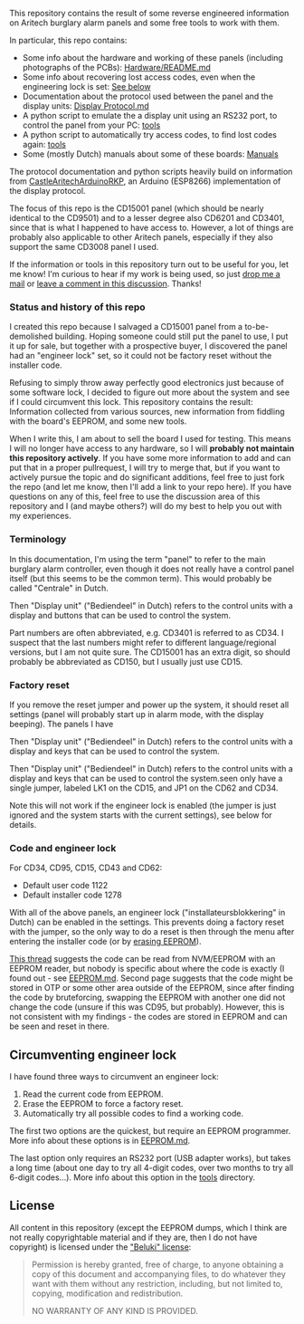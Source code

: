This repository contains the result of some reverse engineered
information on Aritech burglary alarm panels and some free tools to work
with them.

In particular, this repo contains:
  - Some info about the hardware and working of these panels (including
    photographs of the PCBs): [Hardware/README.md](Hardware/README.md)
  - Some info about recovering lost access codes, even when the
    engineering lock is set: [See below](#circumventing-engineer-lock)
  - Documentation about the protocol used between the panel and the
    display units: [Display Protocol.md](Display%20Protocol.md)
  - A python script to emulate the a display unit using an RS232 port,
    to control the panel from your PC: [tools](tools)
  - A python script to automatically try access codes, to find lost
    codes again: [tools](tools)
  - Some (mostly Dutch) manuals about some of these boards: [Manuals](Manuals)

The protocol documentation and python scripts heavily build on
information from [CastleAritechArduinoRKP](https://github.com/OzmoOzmo/CastleAritechArduinoRKP), an Arduino
(ESP8266) implementation of the display protocol.

The focus of this repo is the CD15001 panel (which should be nearly
identical to the CD9501) and to a lesser degree also CD6201 and CD3401,
since that is what I happened to have access to. However, a lot of
things are probably also applicable to other Aritech panels, especially
if they also support the same CD3008 panel I used.

If the information or tools in this repository turn out to be useful for
you, let me know! I'm curious to hear if my work is being used, so just
[drop me a mail](mailto:matthijs@stdin.nl) or [leave a comment in this
discussion](https://github.com/matthijskooijman/AritechRevEng/discussions/1).
Thanks!

### Status and history of this repo
I created this repo because I salvaged a CD15001 panel from
a to-be-demolished building. Hoping someone could still put the panel to
use, I put it up for sale, but together with a prospective buyer,
I discovered the panel had an "engineer lock" set, so it could not be
factory reset without the installer code.

Refusing to simply throw away perfectly good electronics just because of
some software lock, I decided to figure out more about the system and
see if I could circumvent this lock. This repository contains the
result: Information collected from various sources, new information from
fiddling with the board's EEPROM, and some new tools.

When I write this, I am about to sell the board I used for testing. This
means I will no longer have access to any hardware, so I will **probably
not maintain this repository actively**. If you have some more
information to add and can put that in a proper pullrequest, I will try
to merge that, but if you want to actively pursue the topic and do
significant additions, feel free to just fork the repo (and let me know,
then I'll add a link to your repo here). If you have questions on any of
this, feel free to use the discussion area of this repository and I (and
maybe others?) will do my best to help you out with my experiences.

### Terminology
In this documentation, I'm using the term "panel" to refer to the main
burglary alarm controller, even though it does not really have a control
panel itself (but this seems to be the common term). This would probably
be called "Centrale" in Dutch.

Then "Display unit" ("Bediendeel" in Dutch) refers to the control units
with a display and buttons that can be used to control the system.

Part numbers are often abbreviated, e.g. CD3401 is referred to as CD34.
I suspect that the last numbers might refer to different
language/regional versions, but I am not quite sure. The CD15001 has an
extra digit, so should probably be abbreviated as CD150, but I usually
just use CD15.

### Factory reset
If you remove the reset jumper and power up the system, it should reset
all settings (panel will probably start up in alarm mode, with the
display beeping). The panels I have

Then "Display unit" ("Bediendeel" in Dutch) refers to the control units
with a display and keys that can be used to control the system.

Then "Display unit" ("Bediendeel" in Dutch) refers to the control units
with a display and keys that can be used to control the system.seen only have a single jumper,
labeled LK1 on the CD15, and JP1 on the CD62 and CD34.

Note this will not work if the engineer lock is enabled (the jumper is just
ignored and the system starts with the current settings), see below for
details.

### Code and engineer lock
For CD34, CD95, CD15, CD43 and CD62:
 - Default user code 1122
 - Default installer code 1278

With all of the above panels, an engineer lock ("installateursblokkering" in
Dutch) can be enabled in the settings. This prevents doing a factory reset with
the jumper, so the only way to do a reset is then through the menu after
entering the installer code (or by [erasing EEPROM](EEPROM.md)).

[This thread](https://www.diynot.com/diy/threads/aritech-cd95-engineers-code-locked-in.278525/)
suggests the code can be read from NVM/EEPROM with an EEPROM reader, but nobody
is specific about where the code is exactly (I found out - see
[EEPROM.md](EEPROM.md). Second page suggests that the code might be
stored in OTP or some other area outside of the EEPROM, since after
finding the code by bruteforcing, swapping the EEPROM with another one
did not change the code (unsure if this was CD95, but probably).
However, this is not consistent with my findings - the codes are stored
in EEPROM and can be seen and reset in there.

## Circumventing engineer lock
I have found three ways to circumvent an engineer lock:
 1. Read the current code from EEPROM.
 2. Erase the EEPROM to force a factory reset.
 3. Automatically try all possible codes to find a working code.

The first two options are the quickest, but require an EEPROM programmer. More
info about these options is in [EEPROM.md](EEPROM.md).

The last option only requires an RS232 port (USB adapter works), but takes a
long time (about one day to try all 4-digit codes, over two months to try all
6-digit codes...). More info about this option in the [tools](tools)
directory.

## License
All content in this repository (except the EEPROM dumps, which I think are not
really copyrightable material and if they are, then I do not have copyright)
is licensed under the ["Beluki" license](https://github.com/Beluki/License/blob/master/Documentation/License):

> Permission is hereby granted, free of charge, to anyone
> obtaining a copy of this document and accompanying files,
> to do whatever they want with them without any restriction,
> including, but not limited to, copying, modification and redistribution.
>
> NO WARRANTY OF ANY KIND IS PROVIDED.

